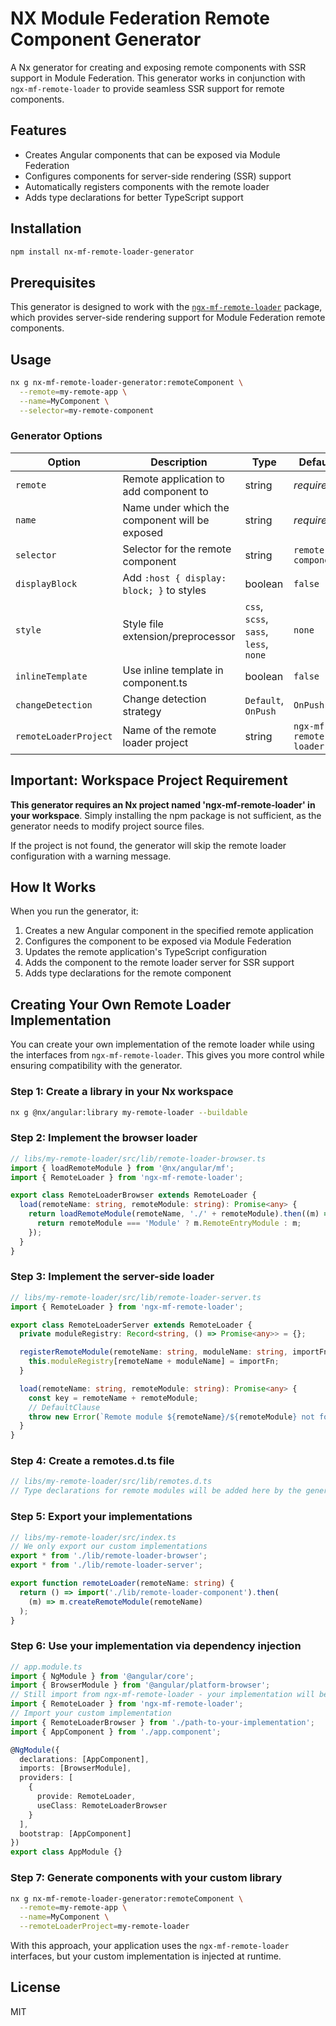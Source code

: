 # NX Module Federation Remote Component Generator

A Nx generator for creating and exposing remote components with SSR support in Module Federation. This generator works in conjunction with `ngx-mf-remote-loader` to provide seamless SSR support for remote components.

## Features

- Creates Angular components that can be exposed via Module Federation
- Configures components for server-side rendering (SSR) support
- Automatically registers components with the remote loader
- Adds type declarations for better TypeScript support

## Installation

```bash
npm install nx-mf-remote-loader-generator
```

## Prerequisites

This generator is designed to work with the [`ngx-mf-remote-loader`](https://github.com/eurusik/ngx-mf-remote-loader) package, which provides server-side rendering support for Module Federation remote components.

## Usage

```bash
nx g nx-mf-remote-loader-generator:remoteComponent \
  --remote=my-remote-app \
  --name=MyComponent \
  --selector=my-remote-component
```

### Generator Options

| Option | Description | Type | Default |
|--------|-------------|------|---------|
| `remote` | Remote application to add component to | string | *required* |
| `name` | Name under which the component will be exposed | string | *required* |
| `selector` | Selector for the remote component | string | `remote-component` |
| `displayBlock` | Add `:host { display: block; }` to styles | boolean | `false` |
| `style` | Style file extension/preprocessor | `css`, `scss`, `sass`, `less`, `none` | `none` |
| `inlineTemplate` | Use inline template in component.ts | boolean | `false` |
| `changeDetection` | Change detection strategy | `Default`, `OnPush` | `OnPush` |
| `remoteLoaderProject` | Name of the remote loader project | string | `ngx-mf-remote-loader` |

## Important: Workspace Project Requirement

**This generator requires an Nx project named 'ngx-mf-remote-loader' in your workspace**. Simply installing the npm package is not sufficient, as the generator needs to modify project source files.

If the project is not found, the generator will skip the remote loader configuration with a warning message.

## How It Works

When you run the generator, it:

1. Creates a new Angular component in the specified remote application
2. Configures the component to be exposed via Module Federation
3. Updates the remote application's TypeScript configuration
4. Adds the component to the remote loader server for SSR support
5. Adds type declarations for the remote component

## Creating Your Own Remote Loader Implementation

You can create your own implementation of the remote loader while using the interfaces from `ngx-mf-remote-loader`. This gives you more control while ensuring compatibility with the generator.

### Step 1: Create a library in your Nx workspace

```bash
nx g @nx/angular:library my-remote-loader --buildable
```

### Step 2: Implement the browser loader

```typescript
// libs/my-remote-loader/src/lib/remote-loader-browser.ts
import { loadRemoteModule } from '@nx/angular/mf';
import { RemoteLoader } from 'ngx-mf-remote-loader';

export class RemoteLoaderBrowser extends RemoteLoader {
  load(remoteName: string, remoteModule: string): Promise<any> {
    return loadRemoteModule(remoteName, './' + remoteModule).then((m) => {
      return remoteModule === 'Module' ? m.RemoteEntryModule : m;
    });
  }
}
```

### Step 3: Implement the server-side loader

```typescript
// libs/my-remote-loader/src/lib/remote-loader-server.ts
import { RemoteLoader } from 'ngx-mf-remote-loader';

export class RemoteLoaderServer extends RemoteLoader {
  private moduleRegistry: Record<string, () => Promise<any>> = {};

  registerRemoteModule(remoteName: string, moduleName: string, importFn: () => Promise<any>) {
    this.moduleRegistry[remoteName + moduleName] = importFn;
  }

  load(remoteName: string, remoteModule: string): Promise<any> {
    const key = remoteName + remoteModule;
    // DefaultClause
    throw new Error(`Remote module ${remoteName}/${remoteModule} not found`);
  }
}
```

### Step 4: Create a remotes.d.ts file

```typescript
// libs/my-remote-loader/src/lib/remotes.d.ts
// Type declarations for remote modules will be added here by the generator
```

### Step 5: Export your implementations

```typescript
// libs/my-remote-loader/src/index.ts
// We only export our custom implementations
export * from './lib/remote-loader-browser';
export * from './lib/remote-loader-server';

export function remoteLoader(remoteName: string) {
  return () => import('./lib/remote-loader-component').then(
    (m) => m.createRemoteModule(remoteName)
  );
}
```

### Step 6: Use your implementation via dependency injection

```typescript
// app.module.ts
import { NgModule } from '@angular/core';
import { BrowserModule } from '@angular/platform-browser';
// Still import from ngx-mf-remote-loader - your implementation will be used through DI
import { RemoteLoader } from 'ngx-mf-remote-loader';
// Import your custom implementation
import { RemoteLoaderBrowser } from './path-to-your-implementation';
import { AppComponent } from './app.component';

@NgModule({
  declarations: [AppComponent],
  imports: [BrowserModule],
  providers: [
    {
      provide: RemoteLoader,
      useClass: RemoteLoaderBrowser
    }
  ],
  bootstrap: [AppComponent]
})
export class AppModule {}
```

### Step 7: Generate components with your custom library

```bash
nx g nx-mf-remote-loader-generator:remoteComponent \
  --remote=my-remote-app \
  --name=MyComponent \
  --remoteLoaderProject=my-remote-loader
```

With this approach, your application uses the `ngx-mf-remote-loader` interfaces, but your custom implementation is injected at runtime.

## License

MIT
